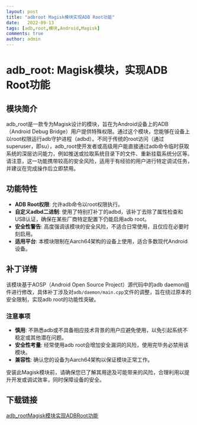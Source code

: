 ```yaml
---
layout: post
title: "adbroot Magisk模块实现ADB Root功能"
date:   2022-09-13
tags: [adb,root,模块,Android,Magisk]
comments: true
author: admin
---
```

# adb_root: Magisk模块，实现ADB Root功能

## 模块简介

adb_root是一款专为Magisk设计的模块，旨在为Android设备上的ADB（Android Debug Bridge）用户提供特殊权限。通过这个模块，您能够在设备上以root权限运行adb守护进程（adbd）。不同于传统的root访问（通过superuser，即su），adb_root使开发者或高级用户能直接通过adb命令临时获取系统的深层访问能力，例如推送或拉取系统目录下的文件、重新挂载系统分区等。请注意，这一功能携带较高的安全风险，适用于有经验的用户进行特定调试任务，并建议在完成操作后立即禁用。

## 功能特性

- **ADB Root权限**: 允许adb命令以root权限执行。
- **自定义adbd二进制**: 使用了特别打补丁的adbd，该补丁去除了属性检查和USB认证，确保在某些厂商特定配置下仍能启用adb root。
- **安全性警告**: 高度强调该模块的安全风险，不适合日常使用，且仅应在必要时刻启用。
- **适用平台**: 本模块限制在Aarch64架构的设备上使用，适合多数现代Android设备。

## 补丁详情

该模块基于AOSP（Android Open Source Project）源代码中的adb daemon组件进行修改，具体补丁涉及对`adb/daemon/main.cpp`文件的调整，旨在绕过原本的安全限制，实现adb root的功能性突破。

### 注意事项

- **慎用**: 不熟悉adb或不具备相应技术背景的用户应避免使用，以免引起系统不稳定或其他潜在问题。
- **安全性考量**: 经常使用adb root会增加安全漏洞的风险，使用完毕务必禁用该模块。
- **兼容性**: 确认您的设备为Aarch64架构以保证模块正常工作。

安装此Magisk模块前，请确保您已了解其用途及可能带来的风险，合理利用以提升开发或调试效率，同时保障设备的安全。

## 下载链接

[adb_rootMagisk模块实现ADBRoot功能](https://pan.quark.cn/s/3cc2187cf773)